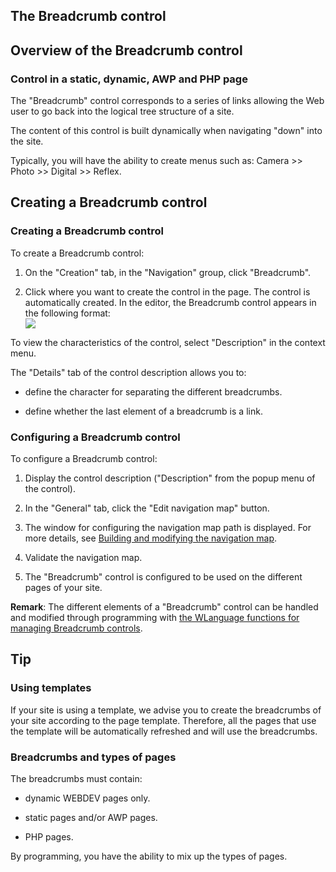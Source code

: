 
## The Breadcrumb control
			



<a name="NOTE1"></a>
<a name="NOTE1_1"></a>


## Overview of the Breadcrumb control
<a name="overview_the_breadcrumb_control_ELTTEXTE000159"></a>


### Control in a static, dynamic, AWP and PHP page
<a name="control_static_dynamic_awp_and_php_page_ELTPARAGRAPHE000011"></a>

The "Breadcrumb" control corresponds to a series of links allowing the Web user to go back into the logical tree structure of a site.

The content of this control is built dynamically when navigating "down" into the site.

Typically, you will have the ability to create menus such as: Camera &gt;&gt; Photo &gt;&gt; Digital &gt;&gt; Reflex.





<a name="NOTE2"></a>
<a name="NOTE2_1"></a>


## Creating a Breadcrumb control
<a name="creating_breadcrumb_control_ELTTEXTE000183"></a>


### Creating a Breadcrumb control
<a name="creating_breadcrumb_control_ELTPARAGRAPHE000038"></a>

To create a Breadcrumb control: 

1. On the "Creation" tab, in the "Navigation" group, click "Breadcrumb".

2. Click where you want to create the control in the page. The control is automatically created. In the editor, the Breadcrumb control appears in the following format: <br>![](https://doc.pcsoft.fr/en-US/images/image.awp?langid=3&name=Chemin_Navig_Editeur.gif)





To view the characteristics of the control, select "Description" in the context menu.

The "Details" tab of the control description allows you to:

- define the character for separating the different breadcrumbs. 

- define whether the last element of a breadcrumb is a link.



<a name="NOTE2_2"></a>


### Configuring a Breadcrumb control
<a name="configuring_breadcrumb_control_ELTPARAGRAPHE000068"></a>

To configure a Breadcrumb control:

1. Display the control description ("Description" from the popup menu of the control).

2. In the "General" tab, click the "Edit navigation map" button.

3. The window for configuring the navigation map path is displayed. For more details, see [Building and modifying the navigation map](../WDChamp/1013301.md).

4. Validate the navigation map.

5. The "Breadcrumb" control is configured to be used on the different pages of your site.




**Remark**: The different elements of a "Breadcrumb" control can be handled and modified through programming with [the WLanguage functions for managing Breadcrumb controls](../WDLang2/3083021.md).

<a name="NOTE3"></a>
<a name="NOTE3_1"></a>


## Tip
<a name="tip_ELTTEXTE000213"></a>


### Using templates
<a name="using_templates_ELTPARAGRAPHE000095"></a>

If your site is using a template, we advise you to create the breadcrumbs of your site according to the page template. Therefore, all the pages that use the template will be automatically refreshed and will use the breadcrumbs.
<a name="NOTE3_2"></a>


### Breadcrumbs and types of pages
<a name="breadcrumbs_and_types_pages_ELTPARAGRAPHE000102"></a>

The breadcrumbs must contain:

- dynamic WEBDEV pages only.

- static pages and/or AWP pages.

- PHP pages.




By programming, you have the ability to mix up the types of pages.



